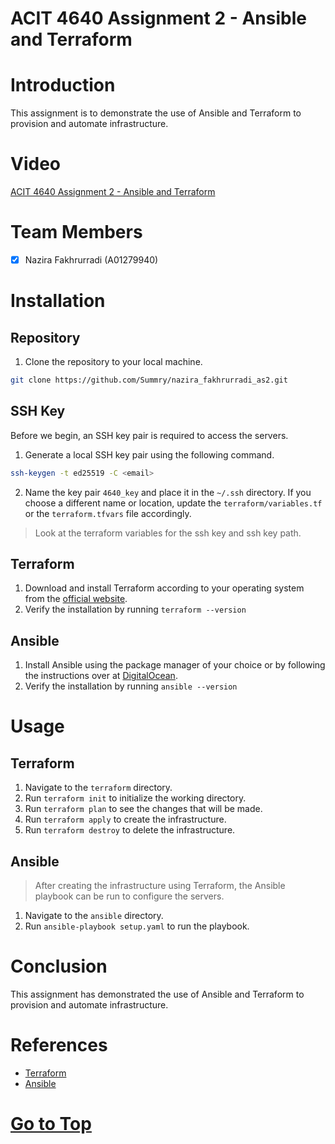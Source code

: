 # ACIT 4640 Assignment 2 - Ansible and Terraform

# Introduction

This assignment is to demonstrate the use of Ansible and Terraform to provision and automate infrastructure.

# Video

[ACIT 4640 Assignment 2 - Ansible and Terraform](https://youtu.be/ReSaUvU2HyY)

# Team Members

- [x] Nazira Fakhrurradi (A01279940)

# Installation

## Repository

1. Clone the repository to your local machine.

```bash
git clone https://github.com/Summry/nazira_fakhrurradi_as2.git
```

## SSH Key

Before we begin, an SSH key pair is required to access the servers.

1. Generate a local SSH key pair using the following command.

```bash
ssh-keygen -t ed25519 -C <email>
```

2. Name the key pair `4640_key` and place it in the `~/.ssh` directory. If you choose a different name or location, update the `terraform/variables.tf` or the `terraform.tfvars` file accordingly.

> Look at the terraform variables for the ssh key and ssh key path.

## Terraform

1. Download and install Terraform according to your operating system from the [official website](https://www.terraform.io/downloads.html).
2. Verify the installation by running `terraform --version`

## Ansible

1. Install Ansible using the package manager of your choice or by following the instructions over at [DigitalOcean](https://www.digitalocean.com/community/tutorials/how-to-install-and-configure-ansible-on-ubuntu-20-04).
2. Verify the installation by running `ansible --version`

# Usage

## Terraform

1. Navigate to the `terraform` directory.
2. Run `terraform init` to initialize the working directory.
3. Run `terraform plan` to see the changes that will be made.
4. Run `terraform apply` to create the infrastructure.
5. Run `terraform destroy` to delete the infrastructure.

## Ansible

> After creating the infrastructure using Terraform, the Ansible playbook can be run to configure the servers.

1. Navigate to the `ansible` directory.
2. Run `ansible-playbook setup.yaml` to run the playbook.

# Conclusion

This assignment has demonstrated the use of Ansible and Terraform to provision and automate infrastructure.

# References

- [Terraform](https://developer.hashicorp.com/terraform/docs)
- [Ansible](https://docs.ansible.com/)

# [Go to Top](#acit-4640-assignment-2---ansible-and-terraform)